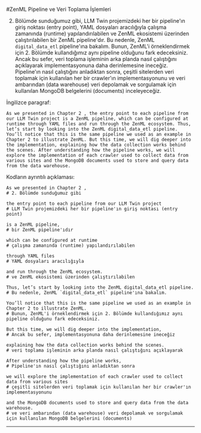 #ZenML Pipeline ve Veri Toplama İşlemleri

2. Bölümde sunduğumuz gibi, LLM Twin projemizdeki her bir pipeline'ın giriş noktası (entry point), YAML dosyaları aracılığıyla çalışma zamanında (runtime) yapılandırılabilen ve ZenML ekosistemi üzerinden çalıştırılabilen bir ZenML pipeline'dır. Bu nedenle, ZenML `digital_data_etl` pipeline'ına bakalım. Bunun, ZenML'i örneklendirmek için 2. Bölümde kullandığımız aynı pipeline olduğunu fark edeceksiniz. Ancak bu sefer, veri toplama işleminin arka planda nasıl çalıştığını açıklayarak implementasyonuna daha derinlemesine ineceğiz. Pipeline'ın nasıl çalıştığını anladıktan sonra, çeşitli sitelerden veri toplamak için kullanılan her bir crawler'ın implementasyonunu ve veri ambarından (data warehouse) veri depolamak ve sorgulamak için kullanılan MongoDB belgelerini (documents) inceleyeceğiz.

İngilizce paragraf:
```
As we presented in Chapter 2 , the entry point to each pipeline from our LLM Twin project is a ZenML pipeline, which can be configured at runtime through YAML files and run through the ZenML ecosystem. Thus, let’s start by looking into the ZenML digital_data_etl pipeline. You’ll notice that this is the same pipeline we used as an example in Chapter 2 to illustrate ZenML. But this time, we will dig deeper into the implementation, explaining how the data collection works behind the scenes. After understanding how the pipeline works, we will explore the implementation of each crawler used to collect data from various sites and the MongoDB documents used to store and query data from the data warehouse.
```

Kodların ayrıntılı açıklaması:
```
As we presented in Chapter 2 , 
# 2. Bölümde sunduğumuz gibi

the entry point to each pipeline from our LLM Twin project 
# LLM Twin projemizdeki her bir pipeline'ın giriş noktası (entry point)

is a ZenML pipeline, 
# bir ZenML pipeline'ıdır

which can be configured at runtime 
# çalışma zamanında (runtime) yapılandırılabilen

through YAML files 
# YAML dosyaları aracılığıyla

and run through the ZenML ecosystem. 
# ve ZenML ekosistemi üzerinden çalıştırılabilen

Thus, let’s start by looking into the ZenML digital_data_etl pipeline. 
# Bu nedenle, ZenML `digital_data_etl` pipeline'ına bakalım.

You’ll notice that this is the same pipeline we used as an example in Chapter 2 to illustrate ZenML. 
# Bunun, ZenML'i örneklendirmek için 2. Bölümde kullandığımız aynı pipeline olduğunu fark edeceksiniz.

But this time, we will dig deeper into the implementation, 
# Ancak bu sefer, implementasyonuna daha derinlemesine ineceğiz

explaining how the data collection works behind the scenes. 
# veri toplama işleminin arka planda nasıl çalıştığını açıklayarak

After understanding how the pipeline works, 
# Pipeline'ın nasıl çalıştığını anladıktan sonra

we will explore the implementation of each crawler used to collect data from various sites 
# çeşitli sitelerden veri toplamak için kullanılan her bir crawler'ın implementasyonunu

and the MongoDB documents used to store and query data from the data warehouse.
# ve veri ambarından (data warehouse) veri depolamak ve sorgulamak için kullanılan MongoDB belgelerini (documents)
```

---

